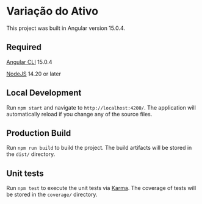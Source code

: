 # Variação do Ativo

This project was built in Angular version 15.0.4.

## Required

[Angular CLI](https://angular.io/cli) 15.0.4

[NodeJS](https://nodejs.org) 14.20 or later

## Local Development

Run `npm start` and navigate to `http://localhost:4200/`. The application will automatically reload if you change any of the source files.

## Production Build

Run `npm run build` to build the project. The build artifacts will be stored in the `dist/` directory.

## Unit tests

Run `npm test` to execute the unit tests via [Karma](https://karma-runner.github.io). The coverage of tests will be stored in the `coverage/` directory.
